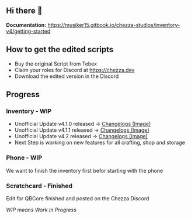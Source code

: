 ## Hi there 👋

**Documentation:** https://musiker15.gitbook.io/chezza-studios/inventory-v4/getting-started

## How to get the edited scripts
* Buy the original Script from Tebex
* Claim your roles for Discord at https://chezza.dev
* Download the edited version in the Discord

## Progress
### Inventory - WIP
* Unofficial Update v4.1.0 released -> [Changelogs (Image)](https://prnt.sc/uoKI9QVThMy5)
* Unofficial Update v4.1.1 released -> [Changelogs (Image)](https://prnt.sc/fe8Zg1sVTbW7)
* Unofficial Update v4.2 released -> [Changelogs (Image)](https://prnt.sc/gbIzpiIB9yjE)
* Next Step is working on new features for all crafting, shop and storage

### Phone - WIP
We want to finish the inventory first befor starting with the phone

### Scratchcard - Finished
Edit for QBCore finished and posted on the Chezza Discord


*WIP means Work In Progress*